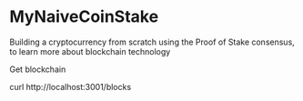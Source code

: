 # MyNaiveCoinStake
Building a cryptocurrency from scratch using the Proof of Stake consensus, to learn more about blockchain technology 

Get blockchain

curl http://localhost:3001/blocks
